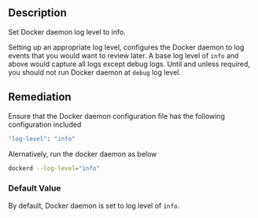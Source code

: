 ## Description

Set Docker daemon log level to info.

Setting up an appropriate log level, configures the Docker daemon to log events that you would want to review later. A base log level of `info` and above would capture all logs except debug logs. Until and unless required, you should not run Docker daemon at `debug` log level.

## Remediation

Ensure that the Docker daemon configuration file has the following configuration included

```bash
"log-level": "info"
```

Alernatively, run the docker daemon as below

```bash
dockerd --log-level="info"
```

### Default Value

By default, Docker daemon is set to log level of `info`.